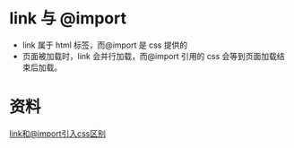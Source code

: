 # link 与 @import
* link 属于 html 标签，而@import 是 css 提供的
* 页面被加载时，link 会并行加载，而@import 引用的 css 会等到页面加载结束后加载。

# 资料
[link和@import引入css区别](https://www.cnblogs.com/echoyya/p/13969049.html)
